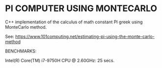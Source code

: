 # PI COMPUTER USING MONTECARLO

C++ implementation of the calculus of math constant 
PI greek using MonteCarlo method.

See: https://www.101computing.net/estimating-pi-using-the-monte-carlo-method

BENCHMARKS:

Intel(R) Core(TM) i7-9750H CPU @ 2.60GHz: 25 secs.
